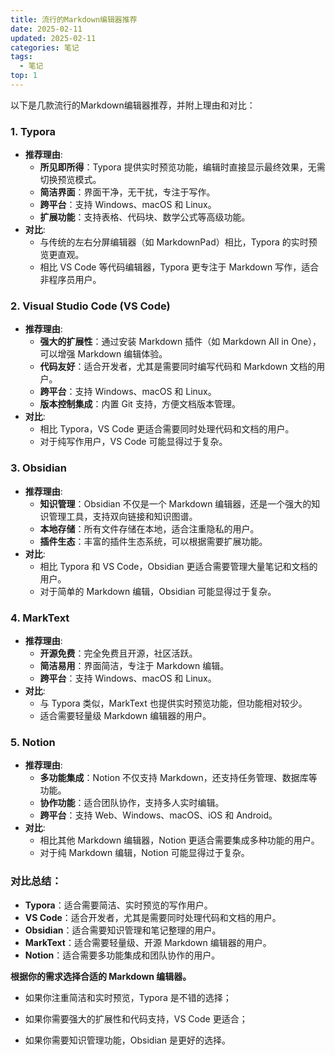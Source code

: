 ```yaml
---
title: 流行的Markdown编辑器推荐
date: 2025-02-11
updated: 2025-02-11
categories: 笔记
tags:
  - 笔记
top: 1
---
```




以下是几款流行的Markdown编辑器推荐，并附上理由和对比：

### 1. **Typora**

- **推荐理由**:
  - **所见即所得**：Typora 提供实时预览功能，编辑时直接显示最终效果，无需切换预览模式。
  - **简洁界面**：界面干净，无干扰，专注于写作。
  - **跨平台**：支持 Windows、macOS 和 Linux。
  - **扩展功能**：支持表格、代码块、数学公式等高级功能。
- **对比**:
  - 与传统的左右分屏编辑器（如 MarkdownPad）相比，Typora 的实时预览更直观。
  - 相比 VS Code 等代码编辑器，Typora 更专注于 Markdown 写作，适合非程序员用户。

### 2. **Visual Studio Code (VS Code)**

- **推荐理由**:
  - **强大的扩展性**：通过安装 Markdown 插件（如 Markdown All in One），可以增强 Markdown 编辑体验。
  - **代码友好**：适合开发者，尤其是需要同时编写代码和 Markdown 文档的用户。
  - **跨平台**：支持 Windows、macOS 和 Linux。
  - **版本控制集成**：内置 Git 支持，方便文档版本管理。
- **对比**:
  - 相比 Typora，VS Code 更适合需要同时处理代码和文档的用户。
  - 对于纯写作用户，VS Code 可能显得过于复杂。

### 3. **Obsidian**

- **推荐理由**:
  - **知识管理**：Obsidian 不仅是一个 Markdown 编辑器，还是一个强大的知识管理工具，支持双向链接和知识图谱。
  - **本地存储**：所有文件存储在本地，适合注重隐私的用户。
  - **插件生态**：丰富的插件生态系统，可以根据需要扩展功能。
- **对比**:
  - 相比 Typora 和 VS Code，Obsidian 更适合需要管理大量笔记和文档的用户。
  - 对于简单的 Markdown 编辑，Obsidian 可能显得过于复杂。

### 4. **MarkText**

- **推荐理由**:
  - **开源免费**：完全免费且开源，社区活跃。
  - **简洁易用**：界面简洁，专注于 Markdown 编辑。
  - **跨平台**：支持 Windows、macOS 和 Linux。
- **对比**:
  - 与 Typora 类似，MarkText 也提供实时预览功能，但功能相对较少。
  - 适合需要轻量级 Markdown 编辑器的用户。

### 5. **Notion**

- **推荐理由**:
  - **多功能集成**：Notion 不仅支持 Markdown，还支持任务管理、数据库等功能。
  - **协作功能**：适合团队协作，支持多人实时编辑。
  - **跨平台**：支持 Web、Windows、macOS、iOS 和 Android。
- **对比**:
  - 相比其他 Markdown 编辑器，Notion 更适合需要集成多种功能的用户。
  - 对于纯 Markdown 编辑，Notion 可能显得过于复杂。

### 对比总结：

- **Typora**：适合需要简洁、实时预览的写作用户。
- **VS Code**：适合开发者，尤其是需要同时处理代码和文档的用户。
- **Obsidian**：适合需要知识管理和笔记整理的用户。
- **MarkText**：适合需要轻量级、开源 Markdown 编辑器的用户。
- **Notion**：适合需要多功能集成和团队协作的用户。

**根据你的需求选择合适的 Markdown 编辑器。**

- 如果你注重简洁和实时预览，Typora 是不错的选择；

- 如果你需要强大的扩展性和代码支持，VS Code 更适合；

- 如果你需要知识管理功能，Obsidian 是更好的选择。
